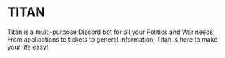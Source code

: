 # TITAN
Titan is a multi-purpose Discord bot for all your Politics and War needs. From applications to tickets to general information, Titan is here to make your life easy!
